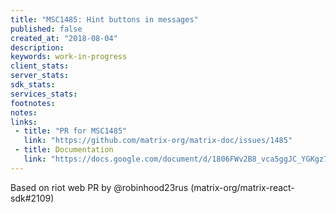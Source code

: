 ```yaml
---
title: "MSC1485: Hint buttons in messages"
published: false
created_at: "2018-08-04"
description:
keywords: work-in-progress
client_stats:
server_stats:
sdk_stats:
services_stats:
footnotes:
notes:
links:
 - title: "PR for MSC1485"
   link: "https://github.com/matrix-org/matrix-doc/issues/1485"
 - title: Documentation
   link: "https://docs.google.com/document/d/1806FWv2B8_vca5ggJC_YGKgz7npbOy7Mg_9LyP74_0w/edit#"
---
```


Based on riot web PR by @robinhood23rus (matrix-org/matrix-react-sdk#2109)
